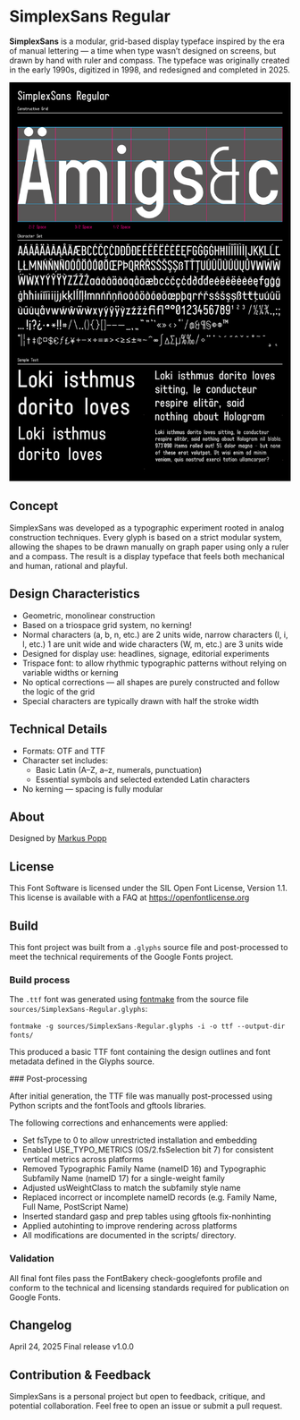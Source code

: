 # SimplexSans Regular

**SimplexSans** is a modular, grid-based display typeface inspired by the era of manual lettering — a time when type wasn’t designed on screens, but drawn by hand with ruler and compass. The typeface was originally created in the early 1990s, digitized in 1998, and redesigned and completed in 2025. 

![Sample Image](documentation/image1.png)

## Concept

SimplexSans was developed as a typographic experiment rooted in analog construction techniques. Every glyph is based on a strict modular system, allowing the shapes to be drawn manually on graph paper using only a ruler and a compass. The result is a display typeface that feels both mechanical and human, rational and playful. 

## Design Characteristics

- Geometric, monolinear construction
- Based on a triospace grid system, no kerning! 
- Normal characters (a, b, n, etc.) are 2 units wide, narrow characters (I, i, l, etc.) 1 are unit wide and wide characters (W, m, etc.) are 3 units wide
- Designed for display use: headlines, signage, editorial experiments
- Trispace font: to allow rhythmic typographic patterns without relying on variable widths or kerning
- No optical corrections — all shapes are purely constructed and follow the logic of the grid
- Special characters are typically drawn with half the stroke width

## Technical Details

- Formats: OTF and TTF
- Character set includes:
  - Basic Latin (A–Z, a–z, numerals, punctuation)
  - Essential symbols and selected extended Latin characters
- No kerning — spacing is fully modular

## About

Designed by [Markus Popp](https://github.com/markuspopp)

## License

This Font Software is licensed under the SIL Open Font License, Version 1.1.
This license is available with a FAQ at https://openfontlicense.org

## Build

This font project was built from a `.glyphs` source file and post-processed to meet the technical requirements of the Google Fonts project.

### Build process

The `.ttf` font was generated using [fontmake](https://github.com/googlefonts/fontmake) from the source file `sources/SimplexSans-Regular.glyphs`:

```
fontmake -g sources/SimplexSans-Regular.glyphs -i -o ttf --output-dir fonts/
```

This produced a basic TTF font containing the design outlines and font metadata defined in the Glyphs source.

### Post-processing

After initial generation, the TTF file was manually post-processed using Python scripts and the fontTools and gftools libraries.

The following corrections and enhancements were applied:

- Set fsType to 0 to allow unrestricted installation and embedding
- Enabled USE_TYPO_METRICS (OS/2.fsSelection bit 7) for consistent vertical metrics across platforms
- Removed Typographic Family Name (nameID 16) and Typographic Subfamily Name (nameID 17) for a single-weight family
- Adjusted usWeightClass to match the subfamily style name
- Replaced incorrect or incomplete nameID records (e.g. Family Name, Full Name, PostScript Name)
- Inserted standard gasp and prep tables using gftools fix-nonhinting
- Applied autohinting to improve rendering across platforms
- All modifications are documented in the scripts/ directory.

### Validation

All final font files pass the FontBakery check-googlefonts profile and conform to the technical and licensing standards required for publication on Google Fonts.

## Changelog

April 24, 2025 Final release v1.0.0

## Contribution & Feedback

SimplexSans is a personal project but open to feedback, critique, and potential collaboration. Feel free to open an issue or submit a pull request.
